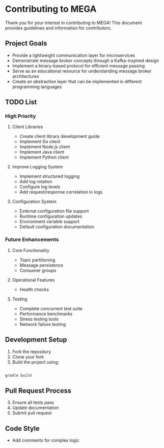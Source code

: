 # Contributing to MEGA

Thank you for your interest in contributing to MEGA! This document provides guidelines and information for contributors.

## Project Goals

- Provide a lightweight communication layer for microservices
- Demonstrate message broker concepts through a Kafka-inspired design
- Implement a binary-based protocol for efficient message passing
- Serve as an educational resource for understanding message broker architectures
- Create an abstraction layer that can be implemented in different programming languages

## TODO List

### High Priority

1. Client Libraries

   - Create client library development guide
   - Implement Go client
   - Implement Node.js client
   - Implement Java client
   - Implement Python client

2. Improve Logging System

   - Implement structured logging
   - Add log rotation
   - Configure log levels
   - Add request/response correlation in logs

3. Configuration System
   - External configuration file support
   - Runtime configuration updates
   - Environment variable support
   - Default configuration documentation

### Future Enhancements

1. Core Functionality

   - Topic partitioning
   - Message persistence
   - Consumer groups

2. Operational Features

   - Health checks

3. Testing
   - Complete concurrent test suite
   - Performance benchmarks
   - Stress testing tools
   - Network failure testing

## Development Setup

1. Fork the repository
2. Clone your fork
3. Build the project using:

```bash

gradle build

```

## Pull Request Process

3. Ensure all tests pass
4. Update documentation
5. Submit pull request

## Code Style

- Add comments for complex logic
